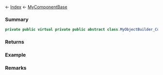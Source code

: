 ← [Index](Api-Index) ← [MyComponentBase](VRage.Game.Components.MyComponentBase)

### Summary

```csharp
private public virtual private public abstract class.MyObjectBuilder_ComponentBase Serialize(bool copy)
```

### Returns

### Example

### Remarks

